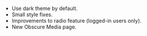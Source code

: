 * Use dark theme by default.
* Small style fixes.
* Improvements to radio feature (logged-in users only).
* New Obscure Media page.